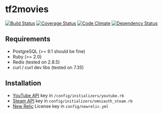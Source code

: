 # tf2movies

[![Build Status](https://travis-ci.org/nTraum/tf2movies.png)](https://travis-ci.org/nTraum/tf2movies)
[![Coverage Status](https://coveralls.io/repos/nTraum/tf2movies/badge.png?branch=master)](https://coveralls.io/r/nTraum/tf2movies?branch=master)
[![Code Climate](https://codeclimate.com/github/nTraum/tf2movies.png)](https://codeclimate.com/github/nTraum/tf2movies)
[![Dependency Status](https://gemnasium.com/nTraum/tf2movies.png)](https://gemnasium.com/nTraum/tf2movies)

## Requirements

* PostgreSQL (>= 9.1 should be fine)
* Ruby (>= 2.0)
* Redis (tested on 2.8.5)
* curl / curl dev libs (tested on 7.35)

## Installation

* [YouTube API](https://cloud.google.com/console/project) key in `/config/initializers/youtube.rb`
* [Steam API](http://steamcommunity.com/dev) key in `config/initializers/omniauth_steam.rb`
* [New Relic](http://newrelic.com/) License key in `config/newrelic.yml`
